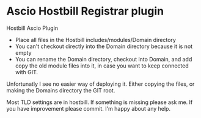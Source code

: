 # Ascio Hostbill Registrar plugin

Hostbill Ascio Plugin 

* Place all files in the Hostbill includes/modules/Domain directory
* You can't checkout directly into the Domain directory because it is not empty
* You can rename the Domain directory, checkout into Domain, and add copy the old module files into it, in case you want to keep connected with GIT. 

Unfortunatly I see no easier way of deploying it. Either copying the files, or making the Domains directory the GIT root. 

Most TLD settings are in hostbill. If something is missing please ask me.
If you have improvement please commit. I'm happy about any help. 
